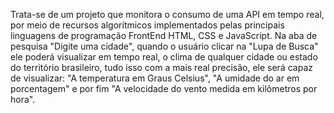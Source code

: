 Trata-se de um projeto que monitora o consumo de uma API em tempo real, por meio de recursos algorítmicos implementados pelas principais linguagens de programação
FrontEnd HTML, CSS e JavaScript. Na aba de pesquisa "Digite uma cidade", quando o usuário clicar na "Lupa de Busca" ele poderá visualizar em tempo real, o clima
de qualquer cidade ou estado do território brasileiro, tudo isso com a mais real precisão, ele será capaz de visualizar: "A temperatura em Graus Celsius", "A umidade
do ar em porcentagem" e por fim "A velocidade do vento medida em kilômetros por hora".

